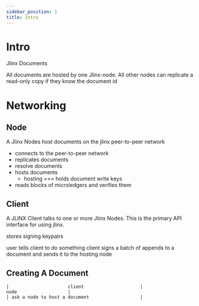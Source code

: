 ```yaml
---
sidebar_position: 1
title: Intro
---
```

# Intro

Jlinx Documents


All documents are hosted by one Jlinx-node. All other nodes can replicate a 
read-only copy if they know the document id


# Networking


## Node

A Jlinx Nodes host documents on the jlinx peer-to-peer network

- connects to the peer-to-peer network
- replicates documents
- resolve documents
- hosts documents
  - hosting === holds document write keys
- reads blocks of microledgers and verifies them

## Client 

A JLINX Client talks to one or more Jlinx Nodes. This is the primary
API interface for using jlinx.


stores signing keypairs




user tells client to do something
client signs a batch of appends to a document and sends it to the hosting node



## Creating A Document

```
|                      client                     |                  node                   |
| ask a node to host a document                   |
```

